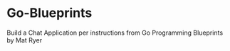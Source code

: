# Go-Blueprints
Build a Chat Application per instructions from Go Programming Blueprints by Mat Ryer
